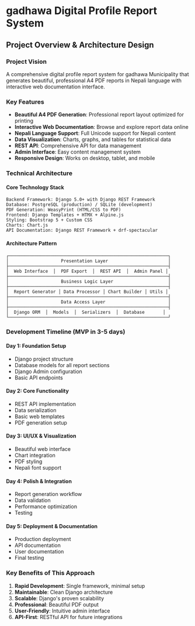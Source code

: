 # gadhawa Digital Profile Report System
## Project Overview & Architecture Design

### Project Vision
A comprehensive digital profile report system for gadhawa Municipality that generates beautiful, professional A4 PDF reports in Nepali language with interactive web documentation interface.

### Key Features
- **Beautiful A4 PDF Generation**: Professional report layout optimized for printing
- **Interactive Web Documentation**: Browse and explore report data online
- **Nepali Language Support**: Full Unicode support for Nepali content
- **Data Visualization**: Charts, graphs, and tables for statistical data
- **REST API**: Comprehensive API for data management
- **Admin Interface**: Easy content management system
- **Responsive Design**: Works on desktop, tablet, and mobile

### Technical Architecture

#### Core Technology Stack
```
Backend Framework: Django 5.0+ with Django REST Framework
Database: PostgreSQL (production) / SQLite (development)
PDF Generation: WeasyPrint (HTML/CSS to PDF)
Frontend: Django Templates + HTMX + Alpine.js
Styling: Bootstrap 5 + Custom CSS
Charts: Chart.js
API Documentation: Django REST Framework + drf-spectacular
```

#### Architecture Pattern
```
┌─────────────────────────────────────────────────────────────┐
│                    Presentation Layer                       │
├─────────────────────────────────────────────────────────────┤
│  Web Interface  │  PDF Export  │  REST API  │  Admin Panel │
├─────────────────────────────────────────────────────────────┤
│                    Business Logic Layer                     │
├─────────────────────────────────────────────────────────────┤
│  Report Generator │ Data Processor │ Chart Builder │ Utils │
├─────────────────────────────────────────────────────────────┤
│                    Data Access Layer                        │
├─────────────────────────────────────────────────────────────┤
│  Django ORM  │  Models  │  Serializers  │  Database       │
└─────────────────────────────────────────────────────────────┘
```

### Development Timeline (MVP in 3-5 days)

#### Day 1: Foundation Setup
- Django project structure
- Database models for all report sections
- Django Admin configuration
- Basic API endpoints

#### Day 2: Core Functionality
- REST API implementation
- Data serialization
- Basic web templates
- PDF generation setup

#### Day 3: UI/UX & Visualization
- Beautiful web interface
- Chart integration
- PDF styling
- Nepali font support

#### Day 4: Polish & Integration
- Report generation workflow
- Data validation
- Performance optimization
- Testing

#### Day 5: Deployment & Documentation
- Production deployment
- API documentation
- User documentation
- Final testing

### Key Benefits of This Approach
1. **Rapid Development**: Single framework, minimal setup
2. **Maintainable**: Clean Django architecture
3. **Scalable**: Django's proven scalability
4. **Professional**: Beautiful PDF output
5. **User-Friendly**: Intuitive admin interface
6. **API-First**: RESTful API for future integrations
